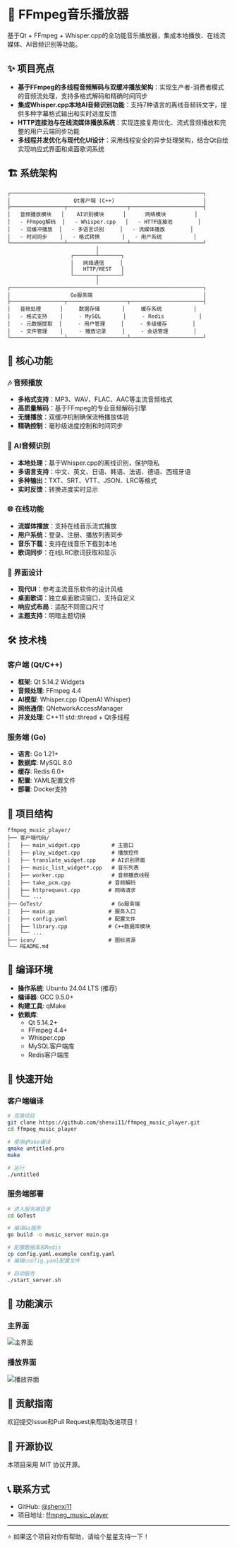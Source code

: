 # 🎵 FFmpeg音乐播放器

基于Qt + FFmpeg + Whisper.cpp的全功能音乐播放器，集成本地播放、在线流媒体、AI音频识别等功能。

## ✨ 项目亮点

- **基于FFmpeg的多线程音频解码与双缓冲播放架构**：实现生产者-消费者模式的音频流处理，支持多格式解码和精确时间同步
- **集成Whisper.cpp本地AI音频识别功能**：支持7种语言的离线音频转文字，提供多种字幕格式输出和实时进度反馈
- **HTTP连接池与在线流媒体播放系统**：实现连接复用优化、流式音频播放和完整的用户云端同步功能
- **多线程并发优化与现代化UI设计**：采用线程安全的异步处理架构，结合Qt自绘实现响应式界面和桌面歌词系统

## 🏗️ 系统架构

```
┌─────────────────────────────────────────────────────────────┐
│                    Qt客户端 (C++)                            │
├─────────────────┬───────────────────┬───────────────────────┤
│   音频播放模块   │    AI识别模块      │      网络模块         │
│   - FFmpeg解码  │   - Whisper.cpp   │   - HTTP连接池        │
│   - 双缓冲播放  │   - 多语言识别     │   - 流媒体播放        │
│   - 时间同步    │   - 格式转换       │   - 用户系统          │
└─────────────────┴───────────────────┴───────────────────────┘
                            │
                    ┌───────┴───────┐
                    │   网络通信     │
                    │   HTTP/REST   │
                    └───────┬───────┘
                            │
┌─────────────────────────────────────────────────────────────┐
│                   Go服务端                                   │
├─────────────────┬───────────────────┬───────────────────────┤
│   音频处理      │     数据存储       │     缓存系统          │
│   - 格式支持    │     - MySQL       │     - Redis           │
│   - 元数据提取  │     - 用户管理     │     - 多级缓存        │
│   - 文件管理    │     - 播放记录     │     - 会话管理        │
└─────────────────┴───────────────────┴───────────────────────┘
```

## 🚀 核心功能

### 🎶 音频播放
- **多格式支持**：MP3、WAV、FLAC、AAC等主流音频格式
- **高质量解码**：基于FFmpeg的专业音频解码引擎
- **无缝播放**：双缓冲机制确保流畅播放体验
- **精确控制**：毫秒级进度控制和时间同步

### 🤖 AI音频识别
- **本地处理**：基于Whisper.cpp的离线识别，保护隐私
- **多语言支持**：中文、英文、日语、韩语、法语、德语、西班牙语
- **多种输出**：TXT、SRT、VTT、JSON、LRC等格式
- **实时反馈**：转换进度实时显示

### 🌐 在线功能
- **流媒体播放**：支持在线音乐流式播放
- **用户系统**：登录、注册、播放列表同步
- **音乐下载**：支持在线音乐下载到本地
- **歌词同步**：在线LRC歌词获取和显示

### 🎨 界面设计
- **现代UI**：参考主流音乐软件的设计风格
- **桌面歌词**：独立桌面歌词窗口，支持自定义
- **响应式布局**：适配不同窗口尺寸
- **主题支持**：明暗主题切换

## 🛠️ 技术栈

### 客户端 (Qt/C++)
- **框架**: Qt 5.14.2 Widgets
- **音频处理**: FFmpeg 4.4
- **AI模型**: Whisper.cpp (OpenAI Whisper)
- **网络通信**: QNetworkAccessManager
- **并发处理**: C++11 std::thread + Qt多线程

### 服务端 (Go)
- **语言**: Go 1.21+
- **数据库**: MySQL 8.0
- **缓存**: Redis 6.0+
- **配置**: YAML配置文件
- **部署**: Docker支持

## 📁 项目结构

```
ffmpeg_music_player/
├── 客户端代码/
│   ├── main_widget.cpp          # 主窗口
│   ├── play_widget.cpp          # 播放控件
│   ├── translate_widget.cpp     # AI识别界面
│   ├── music_list_widget*.cpp   # 音乐列表
│   ├── worker.cpp               # 音频播放线程
│   ├── take_pcm.cpp            # 音频解码
│   ├── httprequest.cpp         # 网络请求
│   └── ...
├── GoTest/                      # Go服务端
│   ├── main.go                 # 服务入口
│   ├── config.yaml             # 配置文件
│   ├── library.cpp             # C++数据库模块
│   └── ...
├── icon/                       # 图标资源
└── README.md
```

## 🔧 编译环境

- **操作系统**: Ubuntu 24.04 LTS (推荐)
- **编译器**: GCC 9.5.0+
- **构建工具**: qMake
- **依赖库**: 
  - Qt 5.14.2+
  - FFmpeg 4.4+
  - Whisper.cpp
  - MySQL客户端库
  - Redis客户端库

## 🚀 快速开始

### 客户端编译
```bash
# 克隆项目
git clone https://github.com/shenxi11/ffmpeg_music_player.git
cd ffmpeg_music_player

# 使用qMake编译
qmake untitled.pro
make

# 运行
./untitled
```

### 服务端部署
```bash
# 进入服务端目录
cd GoTest

# 编译Go服务
go build -o music_server main.go

# 配置数据库和Redis
cp config.yaml.example config.yaml
# 编辑config.yaml配置文件

# 启动服务
./start_server.sh
```

## 📱 功能演示

### 主界面
![主界面](main.png)

### 播放界面
![播放界面](plays.png)

## 🤝 贡献指南

欢迎提交Issue和Pull Request来帮助改进项目！

## 📄 开源协议

本项目采用 MIT 协议开源。

## 📞 联系方式

- GitHub: [@shenxi11](https://github.com/shenxi11)
- 项目地址: [ffmpeg_music_player](https://github.com/shenxi11/ffmpeg_music_player)

---
⭐ 如果这个项目对你有帮助，请给个星星支持一下！
